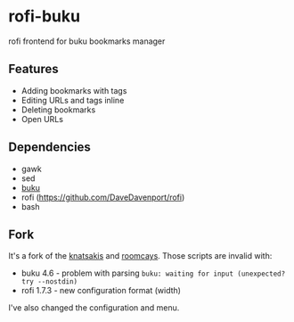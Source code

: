 # rofi-buku
rofi frontend for buku bookmarks manager

## Features
* Adding bookmarks with tags
* Editing URLs and tags inline
* Deleting bookmarks
* Open URLs

## Dependencies
* gawk
* sed
* [buku](https://github.com/jarun/buku)
* rofi (https://github.com/DaveDavenport/rofi)
* bash

## Fork
It's a fork of the [knatsakis](https://github.com/knatsakis/rofi-buku) and [roomcays](https://github.com/roomcays/rofi-buku). Those scripts are invalid with:
* buku 4.6 - problem with parsing `buku: waiting for input (unexpected? try --nostdin)` 
* rofi 1.7.3 - new configuration format (width)

I've also changed the configuration and menu.

